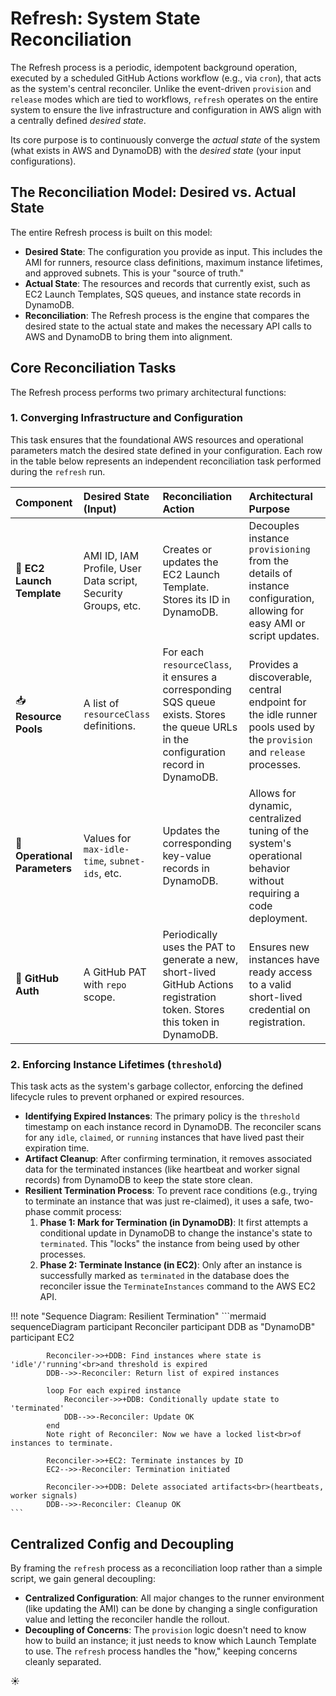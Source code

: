 # Refresh: System State Reconciliation

The Refresh process is a periodic, idempotent background operation, executed by a scheduled GitHub Actions workflow (e.g., via `cron`), that acts as the system's central reconciler. Unlike the event-driven `provision` and `release` modes which are tied to workflows, `refresh` operates on the entire system to ensure the live infrastructure and configuration in AWS align with a centrally defined *desired state*.

Its core purpose is to continuously converge the *actual state* of the system (what exists in AWS and DynamoDB) with the *desired state* (your input configurations).

## The Reconciliation Model: Desired vs. Actual State

The entire Refresh process is built on this model:

* **Desired State**: The configuration you provide as input. This includes the AMI for runners, resource class definitions, maximum instance lifetimes, and approved subnets. This is your "source of truth."
* **Actual State**: The resources and records that currently exist, such as EC2 Launch Templates, SQS queues, and instance state records in DynamoDB.
* **Reconciliation**: The Refresh process is the engine that compares the desired state to the actual state and makes the necessary API calls to AWS and DynamoDB to bring them into alignment.

## Core Reconciliation Tasks

The Refresh process performs two primary architectural functions:

### 1. Converging Infrastructure and Configuration

This task ensures that the foundational AWS resources and operational parameters match the desired state defined in your configuration. Each row in the table below represents an independent reconciliation task performed during the `refresh` run.

| Component | Desired State (Input) | Reconciliation Action | Architectural Purpose |
| :--- | :--- | :--- | :--- |
| 🚀 **EC2 Launch Template** | AMI ID, IAM Profile, User Data script, Security Groups, etc. | Creates or updates the EC2 Launch Template. Stores its ID in DynamoDB. | Decouples instance `provisioning` from the details of instance configuration, allowing for easy AMI or script updates. |
| 📥 **Resource Pools** | A list of `resourceClass` definitions. | For each `resourceClass`, it ensures a corresponding SQS queue exists. Stores the queue URLs in the configuration record in DynamoDB. | Provides a discoverable, central endpoint for the idle runner pools used by the `provision` and `release` processes. |
| 🔧 **Operational Parameters** | Values for `max-idle-time`, `subnet-ids`, etc. | Updates the corresponding key-value records in DynamoDB. | Allows for dynamic, centralized tuning of the system's operational behavior without requiring a code deployment. |
| 🔑 **GitHub Auth** | A GitHub PAT with `repo` scope. | Periodically uses the PAT to generate a new, short-lived GitHub Actions registration token. Stores this token in DynamoDB. | Ensures new instances have ready access to a valid short-lived credential on registration. |

### 2. Enforcing Instance Lifetimes (`threshold`)

This task acts as the system's garbage collector, enforcing the defined lifecycle rules to prevent orphaned or expired resources.

* **Identifying Expired Instances**: The primary policy is the `threshold` timestamp on each instance record in DynamoDB. The reconciler scans for any `idle`, `claimed`, or `running` instances that have lived past their expiration time.
* **Artifact Cleanup**: After confirming termination, it removes associated data for the terminated instances (like heartbeat and worker signal records) from DynamoDB to keep the state store clean.
* **Resilient Termination Process**: To prevent race conditions (e.g., trying to terminate an instance that was just re-claimed), it uses a safe, two-phase commit process:
    1. **Phase 1: Mark for Termination (in DynamoDB)**: It first attempts a conditional update in DynamoDB to change the instance's state to `terminated`. This "locks" the instance from being used by other processes.
    2. **Phase 2: Terminate Instance (in EC2)**: Only after an instance is successfully marked as `terminated` in the database does the reconciler issue the `TerminateInstances` command to the AWS EC2 API.

!!! note "Sequence Diagram: Resilient Termination"
    ```mermaid
        sequenceDiagram
            participant Reconciler
            participant DDB as "DynamoDB"
            participant EC2

            Reconciler->>+DDB: Find instances where state is 'idle'/'running'<br>and threshold is expired
            DDB-->>-Reconciler: Return list of expired instances

            loop For each expired instance
                Reconciler->>+DDB: Conditionally update state to 'terminated'
                DDB-->>-Reconciler: Update OK
            end
            Note right of Reconciler: Now we have a locked list<br>of instances to terminate.

            Reconciler->>+EC2: Terminate instances by ID
            EC2-->>-Reconciler: Termination initiated

            Reconciler->>+DDB: Delete associated artifacts<br>(heartbeats, worker signals)
            DDB-->>-Reconciler: Cleanup OK
    ```

## Centralized Config and Decoupling

By framing the `refresh` process as a reconciliation loop rather than a simple script, we gain general decoupling:

* **Centralized Configuration**: All major changes to the runner environment (like updating the AMI) can be done by changing a single configuration value and letting the reconciler handle the rollout.
* **Decoupling of Concerns**: The `provision` logic doesn't need to know how to build an instance; it just needs to know which Launch Template to use. The `refresh` process handles the "how," keeping concerns cleanly separated.

:sunny: